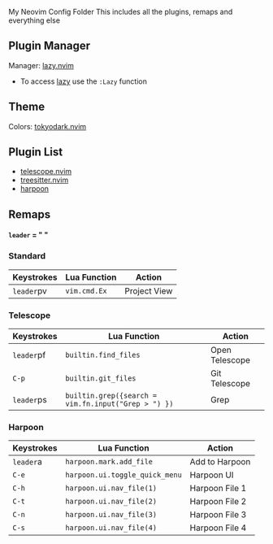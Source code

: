  My Neovim Config Folder
This includes all the plugins, remaps and everything else

## Plugin Manager
Manager: [lazy.nvim](https://github.com/folke/lazy.nvim)
- To access [lazy](https://github.com/folke/lazy.nvim) use the `:Lazy` function 

## Theme
Colors: [tokyodark.nvim](https://github.com/tiagovla/tokyodark.nvim)

## Plugin List

- [telescope.nvim](https://github.com/nvim-telescope/telescope.nvim)
- [treesitter.nvim](https://github.com/nvim-treesitter/nvim-treesitter)
- [harpoon](https://github.com/ThePrimeagen/harpoon)

## Remaps
#### `leader` = " "

### Standard
| Keystrokes | Lua Function | Action |
| ---------- | ------------ | ------ |
| `leader`pv | `vim.cmd.Ex` | Project View |

### Telescope
| Keystrokes | Lua Function | Action |
| ---------- | ------------ | ------ |
| `leader`pf | `builtin.find_files` | Open Telescope |
| `C-p` | `builtin.git_files` | Git Telescope |
| `leader`ps | `builtin.grep({search = vim.fn.input("Grep > ") })` | Grep |

### Harpoon
 Keystrokes | Lua Function | Action |
| ---------- | ------------ | ------ |
| `leader`a | `harpoon.mark.add_file` | Add to Harpoon |
| `C-e` | `harpoon.ui.toggle_quick_menu` | Harpoon UI |
| `C-h` | `harpoon.ui.nav_file(1)` | Harpoon File 1 |
| `C-t` | `harpoon.ui.nav_file(2)` | Harpoon File 2 |
| `C-n` | `harpoon.ui.nav_file(3)` | Harpoon File 3 |
| `C-s` | `harpoon.ui.nav_file(4)` | Harpoon File 4 |

